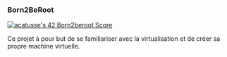 ### Born2BeRoot

<a href="https://github.com/JaeSeoKim/badge42"><img src="https://badge42.vercel.app/api/v2/clhrlvfw1003008jwpynpp856/project/2908625" alt="acatusse's 42 Born2beroot Score" /></a>

Ce projet à pour but de se familiariser avec la virtualisation et de créer sa propre machine virtuelle.
